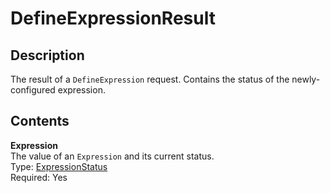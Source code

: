 # DefineExpressionResult<a name="API_DefineExpressionResult"></a>

## Description<a name="API_DefineExpressionResult_Description"></a>

The result of a `DefineExpression` request\. Contains the status of the newly\-configured expression\.

## Contents<a name="API_DefineExpressionResult_Contents"></a>

 **Expression**   
The value of an `Expression` and its current status\.  
Type: [ExpressionStatus](API_ExpressionStatus.md)   
 Required: Yes 
